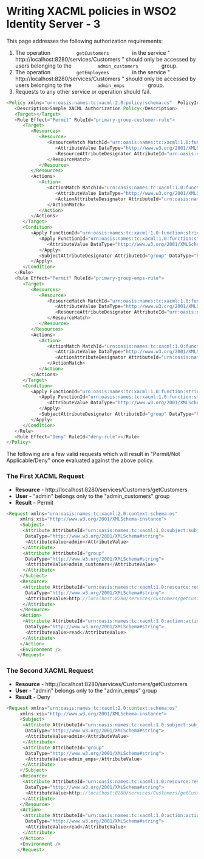 # Writing XACML policies in WSO2 Identity Server - 3

This page addresses the following authorization requirements:

1.  The operation `          getCustomers         ` in the service "
    http://localhost:8280/services/Customers " should only be accessed
    by users belonging to the `          admin_customers         `
    group.
2.  The operation `          getEmployees         ` in the service "
    http://localhost:8280/services/Customers " should only be accessed
    by users belonging to the `          admin_emps         ` group.
3.  Requests to any other service or operation should fail.

``` java
<Policy xmlns="urn:oasis:names:tc:xacml:2.0:policy:schema:os"  PolicyId="urn:sample:xacml:2.0:samplepolicy" RuleCombiningAlgId="urn:oasis:names:tc:xacml:1.0:rule-combining-algorithm:first-applicable">
   <Description>Sample XACML Authorization Policy</Description>
   <Target></Target>
   <Rule Effect="Permit" RuleId="primary-group-customer-rule">
      <Target>
         <Resources>
            <Resource>
               <ResourceMatch MatchId="urn:oasis:names:tc:xacml:1.0:function:string-regexp-match">
                  <AttributeValue DataType="http://www.w3.org/2001/XMLSchema#string">http://localhost:8280/services/Customers/getCustomers</AttributeValue>
                  <ResourceAttributeDesignator AttributeId="urn:oasis:names:tc:xacml:1.0:resource:resource-id" DataType="http://www.w3.org/2001/XMLSchema#string"></ResourceAttributeDesignator>
               </ResourceMatch>
            </Resource>
         </Resources>
         <Actions>
            <Action>
               <ActionMatch MatchId="urn:oasis:names:tc:xacml:1.0:function:string-equal">
                  <AttributeValue DataType="http://www.w3.org/2001/XMLSchema#string">read</AttributeValue>
                  <ActionAttributeDesignator AttributeId="urn:oasis:names:tc:xacml:1.0:action:action-id" DataType="http://www.w3.org/2001/XMLSchema#string"></ActionAttributeDesignator>
               </ActionMatch>
            </Action>
         </Actions>
      </Target>
      <Condition>
         <Apply FunctionId="urn:oasis:names:tc:xacml:1.0:function:string-subset">
            <Apply FunctionId="urn:oasis:names:tc:xacml:1.0:function:string-bag">
               <AttributeValue DataType="http://www.w3.org/2001/XMLSchema#string">admin_customers</AttributeValue>
            </Apply>
            <SubjectAttributeDesignator AttributeId="group" DataType="http://www.w3.org/2001/XMLSchema#string"></SubjectAttributeDesignator>
         </Apply>
      </Condition>
   </Rule>
   <Rule Effect="Permit" RuleId="primary-group-emps-rule">
      <Target>
         <Resources>
            <Resource>
               <ResourceMatch MatchId="urn:oasis:names:tc:xacml:1.0:function:string-regexp-match">
                  <AttributeValue DataType="http://www.w3.org/2001/XMLSchema#string">http://localhost:8280/services/Customers/getEmployees</AttributeValue>
                  <ResourceAttributeDesignator AttributeId="urn:oasis:names:tc:xacml:1.0:resource:resource-id" DataType="http://www.w3.org/2001/XMLSchema#string"></ResourceAttributeDesignator>
               </ResourceMatch>
            </Resource>
         </Resources>
         <Actions>
            <Action>
               <ActionMatch MatchId="urn:oasis:names:tc:xacml:1.0:function:string-equal">
                  <AttributeValue DataType="http://www.w3.org/2001/XMLSchema#string">read</AttributeValue>
                  <ActionAttributeDesignator AttributeId="urn:oasis:names:tc:xacml:1.0:action:action-id" DataType="http://www.w3.org/2001/XMLSchema#string"></ActionAttributeDesignator>
               </ActionMatch>
            </Action>
         </Actions>
      </Target>
      <Condition>
         <Apply FunctionId="urn:oasis:names:tc:xacml:1.0:function:string-subset">
            <Apply FunctionId="urn:oasis:names:tc:xacml:1.0:function:string-bag">
               <AttributeValue DataType="http://www.w3.org/2001/XMLSchema#string">admin_emps</AttributeValue>
            </Apply>
            <SubjectAttributeDesignator AttributeId="group" DataType="http://www.w3.org/2001/XMLSchema#string"></SubjectAttributeDesignator>
         </Apply>
      </Condition>
   </Rule>
   <Rule Effect="Deny" RuleId="deny-rule"></Rule>
</Policy>        
```

The following are a few valid requests which will result in "Permit/Not
Applicable/Deny" once evaluated against the above policy.

### The First XACML Request

-   **Resource** - http://localhost:8280/services/Customers/getCustomers
-   **User** - "admin" belongs only to the "admin\_customers" group
-   **Result** - Permit

``` java
<Request xmlns="urn:oasis:names:tc:xacml:2.0:context:schema:os"
     xmlns:xsi="http://www.w3.org/2001/XMLSchema-instance">
     <Subject>
      <Attribute AttributeId="urn:oasis:names:tc:xacml:1.0:subject:subject-id"
       DataType="http://www.w3.org/2001/XMLSchema#string">
       <AttributeValue>admin</AttributeValue>
      </Attribute>
      <Attribute AttributeId="group"
       DataType="http://www.w3.org/2001/XMLSchema#string">
       <AttributeValue>admin_customers</AttributeValue>
      </Attribute>
     </Subject>
     <Resource>
      <Attribute AttributeId="urn:oasis:names:tc:xacml:1.0:resource:resource-id"
       DataType="http://www.w3.org/2001/XMLSchema#string">
       <AttributeValue>http://localhost:8280/services/Customers/getCustomers</AttributeValue>
      </Attribute>
     </Resource>
     <Action>
      <Attribute AttributeId="urn:oasis:names:tc:xacml:1.0:action:action-id"
       DataType="http://www.w3.org/2001/XMLSchema#string">
       <AttributeValue>read</AttributeValue>
      </Attribute>
     </Action>
     <Environment />
    </Request>
```

### The Second XACML Request

-   **Resource** - http://localhost:8280/services/Customers/getCustomers
-   **User** - "admin" belongs only to the "admin\_emps" group
-   **Result** - Deny

``` java
<Request xmlns="urn:oasis:names:tc:xacml:2.0:context:schema:os"
     xmlns:xsi="http://www.w3.org/2001/XMLSchema-instance">
     <Subject>
      <Attribute AttributeId="urn:oasis:names:tc:xacml:1.0:subject:subject-id"
       DataType="http://www.w3.org/2001/XMLSchema#string">
       <AttributeValue>admin</AttributeValue>
      </Attribute>
      <Attribute AttributeId="group"
       DataType="http://www.w3.org/2001/XMLSchema#string">
       <AttributeValue>admin_emps</AttributeValue>
      </Attribute>
     </Subject>
     <Resource>
      <Attribute AttributeId="urn:oasis:names:tc:xacml:1.0:resource:resource-id"
       DataType="http://www.w3.org/2001/XMLSchema#string">
       <AttributeValue>http://localhost:8280/services/Customers/getCustomers</AttributeValue>
      </Attribute>
     </Resource>
     <Action>
      <Attribute AttributeId="urn:oasis:names:tc:xacml:1.0:action:action-id"
       DataType="http://www.w3.org/2001/XMLSchema#string">
       <AttributeValue>read</AttributeValue>
      </Attribute>
     </Action>
     <Environment />
    </Request>
```
